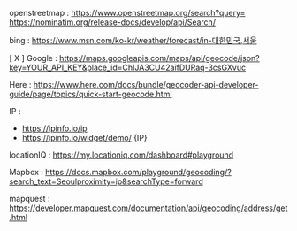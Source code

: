 openstreetmap : https://www.openstreetmap.org/search?query=   https://nominatim.org/release-docs/develop/api/Search/

bing : https://www.msn.com/ko-kr/weather/forecast/in-대한민국,서울

[ X ] Google : https://maps.googleapis.com/maps/api/geocode/json?key=YOUR_API_KEY&place_id=ChIJA3CU42aifDURaq-3csGXvuc

Here : https://www.here.com/docs/bundle/geocoder-api-developer-guide/page/topics/quick-start-geocode.html

IP :
  - https://ipinfo.io/ip
  - https://ipinfo.io/widget/demo/ {IP}

locationIQ : https://my.locationiq.com/dashboard#playground

Mapbox : https://docs.mapbox.com/playground/geocoding/?search_text=Seoulproximity=ip&searchType=forward

mapquest : https://developer.mapquest.com/documentation/api/geocoding/address/get.html
